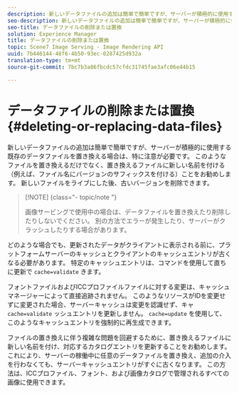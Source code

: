 ```yaml
---
description: 新しいデータファイルの追加は簡単で簡単ですが、サーバーが積極的に使用する既存のデータファイルを置き換える場合は、特に注意が必要です。 このようなファイルを置き換えるだけでなく、置き換えるファイルに新しい名前を付ける（例えば、ファイル名にバージョンのサフィックスを付ける）ことをお勧めします。 新しいファイルをライブにした後、古いバージョンを削除できます。
seo-description: 新しいデータファイルの追加は簡単で簡単ですが、サーバーが積極的に使用する既存のデータファイルを置き換える場合は、特に注意が必要です。 このようなファイルを置き換えるだけでなく、置き換えるファイルに新しい名前を付ける（例えば、ファイル名にバージョンのサフィックスを付ける）ことをお勧めします。 新しいファイルをライブにした後、古いバージョンを削除できます。
seo-title: データファイルの削除または置換
solution: Experience Manager
title: データファイルの削除または置換
topic: Scene7 Image Serving - Image Rendering API
uuid: 7b446144-48f6-4b50-93ec-0287425d932a
translation-type: tm+mt
source-git-commit: 7bc7b3a86fbcdc57cfdc31745fae3afc06e44b15

---
```



# データファイルの削除または置換{#deleting-or-replacing-data-files}

新しいデータファイルの追加は簡単で簡単ですが、サーバーが積極的に使用する既存のデータファイルを置き換える場合は、特に注意が必要です。 このようなファイルを置き換えるだけでなく、置き換えるファイルに新しい名前を付ける（例えば、ファイル名にバージョンのサフィックスを付ける）ことをお勧めします。 新しいファイルをライブにした後、古いバージョンを削除できます。

>[!NOTE] {class=&quot;- topic/note &quot;}
>
>画像サービングで使用中の場合は、データファイルを置き換えたり削除したりしないでください。 別の方法でエラーが発生したり、サーバーがクラッシュしたりする場合があります。

どのような場合でも、更新されたデータがクライアントに表示される前に、プラットフォームサーバーのキャッシュとクライアントのキャッシュエントリが古くなる必要があります。 特定のキャッシュエントリは、コマンドを使用して直ちに更新で `cache=validate` きます。

フォントファイルおよびICCプロファイルファイルに対する変更は、キャッシュマネージャーによって直接追跡されません。 このようなリソースがIDを変更せずに変更された場合、サーバーキャッシュは変更を認識せず、キャ `cache=validate` ッシュエントリを更新しません。 `cache=update` を使用して、このようなキャッシュエントリを強制的に再生成できます。

ファイルの置き換えに伴う複雑な問題を回避するために、置き換えるファイルに新しい名前を付け、対応するカタログエントリを更新することをお勧めします。 これにより、サーバーの稼働中に任意のデータファイルを置き換え、追加の介入を行わなくても、サーバーキャッシュエントリがすぐに古くなります。 この方法は、ICCプロファイル、フォント、および画像カタログで管理されるすべての画像に使用できます。
